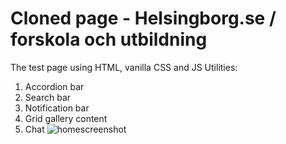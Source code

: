 # Cloned page - Helsingborg.se / forskola och utbildning
The test page using HTML, vanilla CSS and JS
Utilities:
1. Accordion bar
2. Search bar
3. Notification bar
4. Grid gallery content
5. Chat
![homescreenshot](https://user-images.githubusercontent.com/56375291/113320637-00ae0b80-9313-11eb-928b-0648966dd82f.jpeg)

